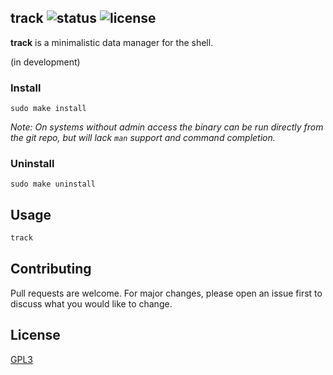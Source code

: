 track ![status](https://img.shields.io/badge/status-development-orange.svg?style=flat-square) ![license](https://img.shields.io/badge/license-GPL3-blue.svg?style=flat-square)
------

**track** is a minimalistic data manager for the shell.

(in development)

### Install

`sudo make install`

_Note: On systems without admin access the binary can be run directly from the
git repo, but will lack `man` support and command completion._

### Uninstall

`sudo make uninstall`

## Usage

```bash
track
```

## Contributing

Pull requests are welcome. For major changes, please open an issue first to
discuss what you would like to change.

## License
[GPL3](LICENSE)

